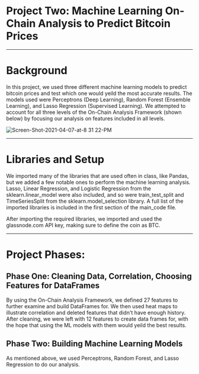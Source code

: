 # Project Two: Machine Learning On-Chain Analysis to Predict Bitcoin Prices

__________________________________________________________________________

# Background

In this project, we used three different machine learning models to predict bitcoin prices and test which one would yeild the most accurate results. The models used were Perceptrons (Deep Learning), Random Forest (Ensemble Learning), and Lasso Regression (Supervised Learning). We attempted to account for all three levels of the On-Chain Analysis Framework (shown below) by focusing our analysis on features included in all levels. 

![Screen-Shot-2021-04-07-at-8 31 22-PM](https://user-images.githubusercontent.com/81061058/126056173-80aee8c4-4cdf-43c9-b756-e60ddbe00a2d.jpg)


__________________________________________________________________________

# Libraries and Setup 

We imported many of the libraries that are used often in class, like Pandas, but we added a few notable ones to perform the machine learning analysis. Lasso, Linear Regression, and Logistic Regression from the sklearn.linear_model were also included, and so were train_test_split and TimeSeriesSplit from the sklearn.model_selection library. A full list of the imported libraries is included in the first section of the main_code file. 

After importing the required libraries, we imported and used the glassnode.com API key, making sure to define the coin as BTC. 


___________________________________________________________________________

# Project Phases:
  
  ## Phase One: Cleaning Data, Correlation, Choosing Features for DataFrames
  
  By using the On-Chain Analysis Framework, we defined 27 features to further examine and build DataFrames for. We then used heat maps to illustrate correlation and deleted features that didn't have enough history. After cleaning, we were left with 12 features to create data frames for, with the hope that using the ML models with them would yeild the best results. 
  
  ## Phase Two: Building Machine Learning Models
  
  As mentioned above, we used Perceptrons, Random Forest, and Lasso Regression to do our analysis. 

